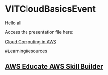 # VITCloudBasicsEvent

Hello all

Access the presentation file here:

<a href=""> Cloud Computing in AWS </a>

#LearningResources

<h2>
<a href="https://www.awseducate.com/student/s/"> AWS Educate </a>
<a href="https://explore.skillbuilder.aws/lms/"> AWS Skill Builder </a>
</h2>



